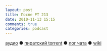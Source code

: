 ```yaml
---
layout: post
title: После РТ 213
date: 2010-11-13 15:15
comments: true
categories: podcast
---
```

[аудио](http://cdn.radio-t.com/rt213post.mp3) ● [пиратский torrent](http://pirates.radio-t.com/torrents/rt213post.mp3.torrent) ● [лог чата](http://chat.radio-t.com/logs/radio-t-213.html) ● [wiki](http://wiki.radio-t.com/%D0%9F%D0%BE%D1%81%D0%BB%D0%B5_%D0%A0%D0%A2_213)<audio src="http://cdn.radio-t.com/rt213post.mp3" preload="none">

